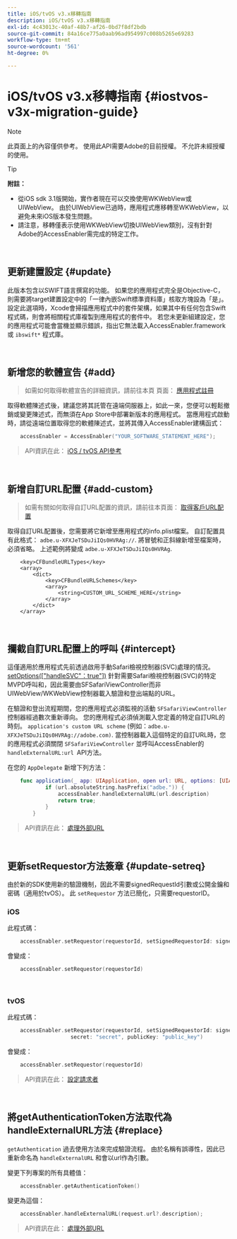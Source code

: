 ```yaml
---
title: iOS/tvOS v3.x移轉指南
description: iOS/tvOS v3.x移轉指南
exl-id: 4c43013c-40af-48b7-af26-0bd7f8df2bdb
source-git-commit: 84a16ce775a0aab96ad954997c008b5265e69283
workflow-type: tm+mt
source-wordcount: '561'
ht-degree: 0%

---
```


# iOS/tvOS v3.x移轉指南 {#iostvos-v3x-migration-guide}

>[!NOTE]
>
>此頁面上的內容僅供參考。 使用此API需要Adobe的目前授權。 不允許未經授權的使用。

>[!TIP]
> 
> **附註：**
>
> - 從iOS sdk 3.1版開始，實作者現在可以交換使用WKWebView或UIWebView。 由於UIWebView已過時，應用程式應移轉至WKWebView，以避免未來iOS版本發生問題。
> - 請注意，移轉僅表示使用WKWebView切換UIWebView類別，沒有針對Adobe的AccessEnabler需完成的特定工作。

</br>

## 更新建置設定 {#update}

此版本包含以SWIFT語言撰寫的功能。 如果您的應用程式完全是Objective-C，則需要將target建置設定中的「一律內嵌Swift標準資料庫」核取方塊設為「是」。 設定此選項時，Xcode會掃描應用程式中的套件架構，如果其中有任何包含Swift程式碼，則會將相關程式庫複製到應用程式的套件中。 若您未更新組建設定，您的應用程式可能會當機並顯示錯誤，指出它無法載入AccessEnabler.framework或 `ibswift*` 程式庫。

</br>

## 新增您的軟體宣告 {#add}

> 如需如何取得軟體宣告的詳細資訊，請前往本頁
> 頁面：
> [應用程式註冊](/help/authentication/iostvos-application-registration.md)

取得軟體陳述式後，建議您將其託管在遠端伺服器上，如此一來，您便可以輕鬆撤銷或變更陳述式，而無須在App Store中部署新版本的應用程式。 當應用程式啟動時，請從遠端位置取得您的軟體陳述式，並將其傳入AccessEnabler建構函式：

```swift
    accessEnabler = AccessEnabler("YOUR_SOFTWARE_STATEMENT_HERE");
```

> API資訊在此： [iOS / tvOS API參考](/help/authentication/iostvos-sdk-api-reference.md)

</br>

## 新增自訂URL配置 {#add-custom}

> 如需有關如何取得自訂URL配置的資訊，請前往本頁面： [取得客戶URL配置](/help/authentication/iostvos-application-registration.md)

取得自訂URL配置後，您需要將它新增至應用程式的info.plist檔案。 自訂配置具有此格式： `adbe.u-XFXJeTSDuJiIQs0HVRAg://`. 將冒號和正斜線新增至檔案時，必須省略。 上述範例將變成 `adbe.u-XFXJeTSDuJiIQs0HVRAg`.

```plist
    <key>CFBundleURLTypes</key>
    <array>
        <dict>
            <key>CFBundleURLSchemes</key>
            <array>
                <string>CUSTOM_URL_SCHEME_HERE</string>
            </array>
        </dict>
    </array>
```

</br>

## 攔截自訂URL配置上的呼叫 {#intercept}

這僅適用於應用程式先前透過啟用手動Safari檢視控制器(SVC)處理的情況。 [setOptions(\[&quot;handleSVC&quot;：true&quot;\])](/help/authentication/iostvos-sdk-api-reference.md) 針對需要Safari檢視控制器(SVC)的特定MVPD呼叫和，因此需要由SFSafariViewController而非UIWebView/WKWebView控制器載入驗證和登出端點的URL。

在驗證和登出流程期間，您的應用程式必須監視的活動 `SFSafariViewController `控制器經過數次重新導向。 您的應用程式必須偵測載入您定義的特定自訂URL的時刻。 `application's custom URL scheme` (例如：`adbe.u-XFXJeTSDuJiIQs0HVRAg://adobe.com)`. 當控制器載入這個特定的自訂URL時，您的應用程式必須關閉 `SFSafariViewController` 並呼叫AccessEnabler的 `handleExternalURL:url `API方法。

在您的 `AppDelegate` 新增下列方法：

```swift
    func application(_ app: UIApplication, open url: URL, options: [UIApplicationOpenURLOptionsKey: Any]) -> Bool {
            if (url.absoluteString.hasPrefix("adbe.")) {
                accessEnabler.handleExternalURL(url.description)
                return true;
            } 
        }
```

> API資訊在此： [處理外部URL](/help/authentication/iostvos-sdk-api-reference.md)

</br>

## 更新setRequestor方法簽章 {#update-setreq}

由於新的SDK使用新的驗證機制，因此不需要signedRequestId引數或公開金鑰和密碼（適用於tvOS）。 此 `setRequestor` 方法已簡化，只需要requestorID。

### iOS

此程式碼：

```swift
    accessEnabler.setRequestor(requestorId, setSignedRequestorId: signedRequestorId)
```

會變成：

```swift
    accessEnabler.setRequestor(requestorId)
```

</br>

### tvOS

此程式碼：

```swift
    accessEnabler.setRequestor(requestorId, setSignedRequestorId: signedRequestorId,
                    secret: "secret", publicKey: "public_key")
```

會變成：

```swift
    accessEnabler.setRequestor(requestorId)
```

> API資訊在此： [設定請求者](/help/authentication/iostvos-sdk-api-reference.md)

</br>

## 將getAuthenticationToken方法取代為handleExternalURL方法 {#replace}

`getAuthentication` 過去使用方法來完成驗證流程。 由於名稱有誤導性，因此已重新命名為 `handleExternalURL` 和會以url作為引數。

變更下列專案的所有具體值：

```swift
    accessEnabler.getAuthenticationToken()
```

變更為這個：

```swift
    accessEnabler.handleExternalURL(request.url?.description);
```

> API資訊在此： [處理外部URL](/help/authentication/iostvos-sdk-api-reference.md)
